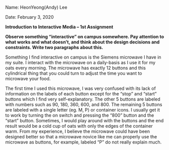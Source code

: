 Name: HeonYeong(Andy) Lee

Date: February 3, 2020
 
**Introduction to Interactive Media – 1st Assignment**

**Observe something “interactive” on campus somewhere. 
Pay attention to what works and what doesn’t, 
and think about the design decisions and constraints. 
Write two paragraphs about this.**

Something I find interactive on campus is the Siemens microwave I have in my suite. 
I interact with the microwave on a daily-basis as I use it for my oats every morning. 
The microwave has exactly 12 buttons and this cylindrical thing that you could turn 
to adjust the time you want to microwave your food. 

The first time I used this microwave, I was very confused with its lack of information 
on the labels of each button except for the “stop” and “start” buttons which I find very self-explanatory. 
The other 5 buttons are labeled with numbers such as 90, 180, 360, 600, and 800. 
The remaining 5 buttons are labeled with a single letter (eg. M, P) or container icons. 
I usually get it to work by turning the on switch and pressing the “800” button and the “start” button. 
Sometimes, I would play around with the buttons and the end result would be a cold cup of oats 
with only the edges of the container warm. From my experience, I believe the microwave could have 
been designed better so that a microwave novice like me can properly use the microwave as buttons, 
for example, labeled “P” do not really explain much.
